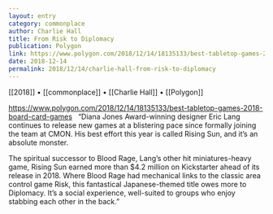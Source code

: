 ```yaml
---
layout: entry
category: commonplace
author: Charlie Hall
title: From Risk to Diplomacy
publication: Polygon
link: https://www.polygon.com/2018/12/14/18135133/best-tabletop-games-2018-board-card-games
date: 2018-12-14
permalink: 2018/12/14/charlie-hall-from-risk-to-diplomacy
---
```


[[2018]] • [[commonplace]] • [[Charlie Hall]] • [[Polygon]]

https://www.polygon.com/2018/12/14/18135133/best-tabletop-games-2018-board-card-games
 
“Diana Jones Award-winning designer Eric Lang continues to release new games at a blistering pace since formally joining the team at CMON. His best effort this year is called Rising Sun, and it’s an absolute monster.

The spiritual successor to Blood Rage, Lang’s other hit miniatures-heavy game, Rising Sun earned more than $4.2 million on Kickstarter ahead of its release in 2018. Where Blood Rage had mechanical links to the classic area control game Risk, this fantastical Japanese-themed title owes more to Diplomacy. It’s a social experience, well-suited to groups who enjoy stabbing each other in the back.”
